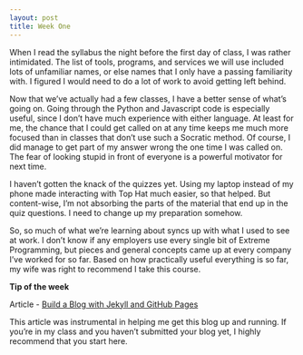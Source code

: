 ```yaml
---
layout: post
title: Week One
---
```


When I read the syllabus the night before the first day of class, I was rather intimidated. The list of tools, programs, and services we will use included lots of unfamiliar names, or else names that I only have a passing familiarity with. I figured I would need to do a lot of work to avoid getting left behind. 

Now that we’ve actually had a few classes, I have a better sense of what’s going on. Going through the Python and Javascript code is especially useful, since I don’t have much experience with either language. At least for me, the chance that I could get called on at any time keeps me much more focused than in classes that don’t use such a Socratic method. Of course, I did manage to get part of my answer wrong the one time I was called on. The fear of looking stupid in front of everyone is a powerful motivator for next time.

I haven’t gotten the knack of the quizzes yet. Using my laptop instead of my phone made interacting with Top Hat much easier, so that helped. But content-wise, I’m not absorbing the parts of the material that end up in the quiz questions. I need to change up my preparation somehow.

So, so much of what we’re learning about syncs up with what I used to see at work. I don’t know if any employers use every single bit of Extreme Programming, but pieces and general concepts came up at every company I’ve worked for so far. Based on how practically useful everything is so far, my wife was right to recommend I take this course.

**Tip of the week**

Article - [Build a Blog with Jekyll and GitHub Pages](http://www.smashingmagazine.com/2014/08/01/build-blog-jekyll-github-pages/)

This article was instrumental in helping me get this blog up and running. If you’re in my class and you haven’t submitted your blog yet, I highly recommend that you start here.

